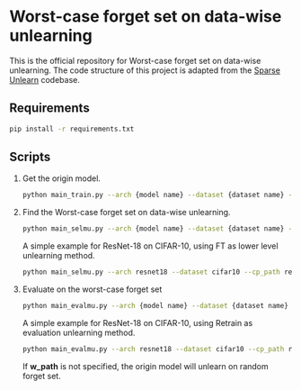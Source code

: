 # Worst-case forget set on data-wise unlearning
This is the official repository for Worst-case forget set on data-wise unlearning. The code structure of this project is adapted from the [Sparse Unlearn](https://github.com/OPTML-Group/Unlearn-Sparse) codebase.

## Requirements
```bash
pip install -r requirements.txt
```

## Scripts
1. Get the origin model.
    ```bash
    python main_train.py --arch {model name} --dataset {dataset name} --epochs {the number of epochs} --lr {learning rate} --save_dir {file to save the orgin model}
    ```

2. Find the Worst-case forget set on data-wise unlearning.
    ```bash
    python main_selmu.py --arch {model name} --dataset {dataset name} --cp_path {path of the origin model} --select_epochs {upper level epochs(selection epochs)}--num_indexes_to_replace {data amount of forget set} --unlearn w_{unlearning method for lower level} --unlearn_steps {lower level steps(unlearning steps)} --theta_lr {lower level learning rate} --save_dir {file to save the unleanred model and selecition weight}
    ```
    A simple example for ResNet-18 on CIFAR-10, using FT as lower level unlearning method.
    ```bash
    python main_selmu.py --arch resnet18 --dataset cifar10 --cp_path results/cifar10_resnet/origin/0model_SA_best.pth.tar --select_epochs 2 --num_indexes_to_replace 4500 --unlearn w_FT --unlearn_steps 2 --theta_lr 1e-3 --save_dir results/cifar10_resnet/data-wise
    ```

3. Evaluate on the worst-case forget set
    ```bash
    python main_evalmu.py --arch {model name} --dataset {dataset name} --cp_path {path of the origin model} --unlearn {unlearning method for evaluation}  --num_indexes_to_replace {data amount of forget set} --unlearn_steps {evaluation unlearning steps} --theta_lr {lower level learning rate} --w_path {path of the selection weight} --save_dir {file to save the evaluation result}
    ```
    A simple example for ResNet-18 on CIFAR-10, using Retrain as evaluation unlearning method.
    ```bash
    python main_evalmu.py --arch resnet18 --dataset cifar10 --cp_path results/cifar10_resnet/origin/0model_SA_best.pth.tar --unlearn retrain --num_indexes_to_replace 4500 --unlearn_steps 182 --theta_lr 0.1 --w_path results/cifar10_resnet/data-wise/select_weight.pth.tar --save_dir results/cifar10_resnet/evaluation
    ```
    If **w_path** is not specified, the origin model will unlearn on random forget set.